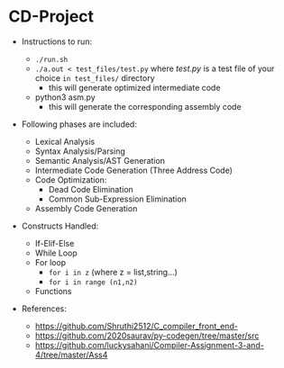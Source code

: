 # CD-Project
+ Instructions to run:
	+ ```./run.sh```
	+ ```./a.out < test_files/test.py``` where _test.py_ is a test file of your choice ```in test_files/``` directory
		+ this will generate optimized intermediate code
	+ python3 asm.py 
		+ this will generate the corresponding assembly code	

+ Following phases are included:
	+ Lexical Analysis
	+ Syntax Analysis/Parsing
	+ Semantic Analysis/AST Generation
	+ Intermediate Code Generation (Three Address Code)
	+ Code Optimization:
		+ Dead Code Elimination
		+ Common Sub-Expression Elimination
	+ Assembly Code Generation

+ Constructs Handled:
	+ If-Elif-Else
	+ While Loop
	+ For loop
		+ ```for i in z``` (where z = list,string...)
		+ ```for i in range (n1,n2)```
	+ Functions

+ References: 
	+ https://github.com/Shruthi2512/C_compiler_front_end-
	+ https://github.com/2020saurav/py-codegen/tree/master/src
	+ https://github.com/luckysahani/Compiler-Assignment-3-and-4/tree/master/Ass4
			